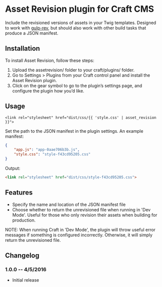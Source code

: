 # Asset Revision plugin for Craft CMS

Include the revisioned versions of assets in your Twig templates. Designed to work with [gulp-rev](https://github.com/sindresorhus/gulp-rev), but should also work with other build tasks that produce a JSON manifest.

## Installation

To install Asset Revision, follow these steps:

1.  Upload the assetrevision/ folder to your craft/plugins/ folder.
2.  Go to Settings > Plugins from your Craft control panel and install the Asset Revision plugin.
3.  Click on the gear symbol to go to the plugin’s settings page, and configure the plugin how you’d like.

## Usage

```jinja
<link rel="stylesheet" href="dist/css/{{ 'style.css' | asset_revision }}">
```

Set the path to the JSON manifest in the plugin settings. An example manifest:

```json
{
    "app.js": "app-0aae706b3b.js",
    "style.css": "style-f43cd95205.css"
}
```

Output:

```html
<link rel="stylesheet" href="dist/css/style-f43cd95205.css">
```

## Features

* Specify the name and location of the JSON manifest file
* Choose whether to return the unrevisioned file when running in 'Dev Mode'. Useful for those who only revision their assets when building for production.

NOTE: When running Craft in 'Dev Mode', the plugin will throw useful error messages if something is configured incorrectly. Otherwise, it will simply return the unrevisioned file.

## Changelog

### 1.0.0 -- 4/5/2016

* Initial release
